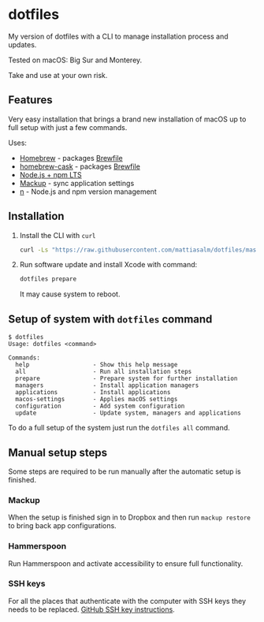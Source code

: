# dotfiles

My version of dotfiles with a CLI to manage installation process and updates.

Tested on macOS: Big Sur and Monterey.

Take and use at your own risk.

## Features

Very easy installation that brings a brand new installation of macOS up to full setup with just a few commands.

Uses:

- [Homebrew](https://brew.sh) - packages [Brewfile](./applications/Brewfile)
- [homebrew-cask](https://github.com/Homebrew/homebrew-cask) - packages [Brewfile](./applications/Caskfile)
- [Node.js + npm LTS](https://nodejs.org/en/download/)
- [Mackup](https://github.com/lra/mackup) - sync application settings
- [n](https://github.com/tj/n) - Node.js and npm version management

## Installation

1. Install the CLI with `curl`

	```bash
	curl -Ls "https://raw.githubusercontent.com/mattiasalm/dotfiles/master/remote-install.sh" | bash
	```

2. Run software update and install Xcode with command:
	```bash
	dotfiles prepare
	```
	It may cause system to reboot.

## Setup of system with `dotfiles` command

```
$ dotfiles
Usage: dotfiles <command>

Commands:
  help                  - Show this help message
  all                   - Run all installation steps
  prepare               - Prepare system for further installation
  managers              - Install application managers
  applications          - Install applications
  macos-settings        - Applies macOS settings
  configuration         - Add system configuration
  update                - Update system, managers and applications
```

To do a full setup of the system just run the `dotfiles all` command.

## Manual setup steps

Some steps are required to be run manually after the automatic setup is finished. 

### Mackup

When the setup is finished sign in to Dropbox and then run `mackup restore` to bring back app configurations.

### Hammerspoon

Run Hammerspoon and activate accessibility to ensure full functionality.

### SSH keys

For all the places that authenticate with the computer with SSH keys they needs to be replaced. [GitHub SSH key instructions](https://docs.github.com/en/authentication/connecting-to-github-with-ssh/adding-a-new-ssh-key-to-your-github-account).